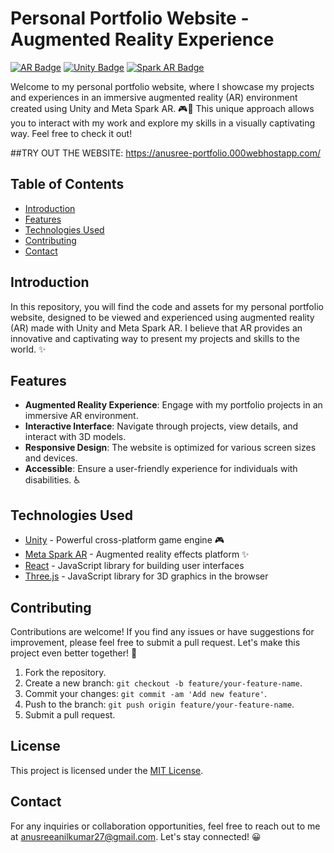 
# Personal Portfolio Website - Augmented Reality Experience

[![AR Badge](https://img.shields.io/badge/AR-Enabled-20B2AA?style=for-the-badge)](#)
[![Unity Badge](https://img.shields.io/badge/Unity-Game%20Engine-black?style=for-the-badge&logo=unity)](https://unity.com)
[![Spark AR Badge](https://img.shields.io/badge/Spark%20AR-AR%20Effects-FF69B4?style=for-the-badge&logo=spark-ar)](https://sparkar.facebook.com)

Welcome to my personal portfolio website, where I showcase my projects and experiences in an immersive augmented reality (AR) environment created using Unity and Meta Spark AR. 🎮🌟 This unique approach allows you to interact with my work and explore my skills in a visually captivating way. Feel free to check it out!

##TRY OUT THE WEBSITE: https://anusree-portfolio.000webhostapp.com/

## Table of Contents

- [Introduction](#introduction)
- [Features](#features)
- [Technologies Used](#technologies-used)
- [Contributing](#contributing)
- [Contact](#contact)

## Introduction

In this repository, you will find the code and assets for my personal portfolio website, designed to be viewed and experienced using augmented reality (AR) made with Unity and Meta Spark AR. I believe that AR provides an innovative and captivating way to present my projects and skills to the world. ✨

## Features

- **Augmented Reality Experience**: Engage with my portfolio projects in an immersive AR environment.
- **Interactive Interface**: Navigate through projects, view details, and interact with 3D models.
- **Responsive Design**: The website is optimized for various screen sizes and devices.
- **Accessible**: Ensure a user-friendly experience for individuals with disabilities. ♿


## Technologies Used

- [Unity](https://unity.com) - Powerful cross-platform game engine 🎮
- [Meta Spark AR](https://sparkar.facebook.com) - Augmented reality effects platform ✨
- [React](https://reactjs.org/) - JavaScript library for building user interfaces
- [Three.js](https://threejs.org/) - JavaScript library for 3D graphics in the browser


## Contributing

Contributions are welcome! If you find any issues or have suggestions for improvement, please feel free to submit a pull request. Let's make this project even better together! 🤝

1. Fork the repository.
2. Create a new branch: `git checkout -b feature/your-feature-name`.
3. Commit your changes: `git commit -am 'Add new feature'`.
4. Push to the branch: `git push origin feature/your-feature-name`.
5. Submit a pull request.

## License

This project is licensed under the [MIT License](https://github.com/{YOUR_USERNAME}/{REPO_NAME}/blob/main/LICENSE).

## Contact

For any inquiries or collaboration opportunities, feel free to reach out to me at anusreeanilkumar27@gmail.com.
Let's stay connected! 😀


